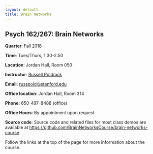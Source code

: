 ```yaml
---
layout: default
title: Brain Networks
---
```


## Psych 162/267: Brain Networks

**Quarter**: Fall 2018  

**Time**: Tues/Thurs, 1:30-2:50

**Location**: Jordan Hall, Room 050

**Instructor**: [Russell Poldrack](https://profiles.stanford.edu/russell-poldrack)  

**Email**: russpold@stanford.edu  

**Office location**: Jordan Hall, Room 314

**Phone**: 650-497-8488 (office)  

**Office Hours**: By appointment upon request


**Source code**: Source code and related files for most class demos are available at https://github.com/BrainNetworksCourse/brain-networks-course.

Follow the links at the top of the page for more information about the course.
